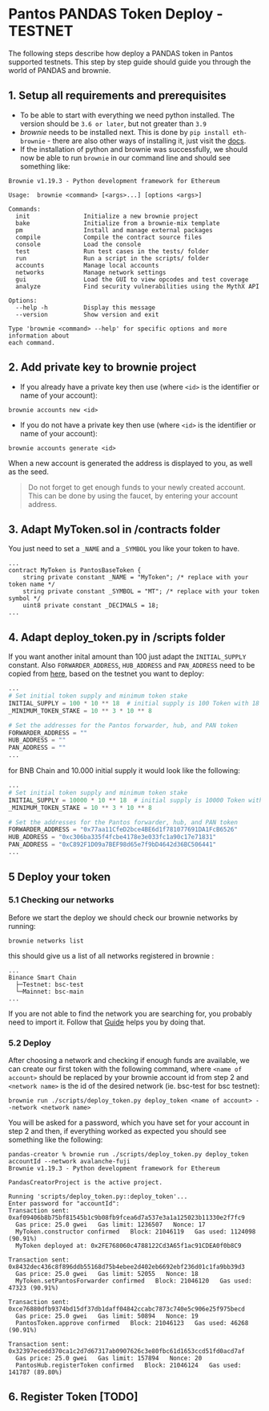 # Pantos PANDAS Token Deploy - TESTNET
The following steps describe how deploy a PANDAS token in Pantos supported testnets. This step by step guide
should guide you through the world of PANDAS and brownie. 

## 1. Setup all requirements and prerequisites
* To be able to start with everything we need python installed. The version should be `3.6 or later`, but not greater 
than `3.9`
* _brownie_ needs to be installed next. This is done by `pip install eth-brownie` - 
there are also other ways of installing it, just visit the [docs](https://eth-brownie.readthedocs.io/en/stable/install.html#dependencies).
* If the installation of python and brownie was successfully, we should now be able to run `brownie` in our command line 
and should see something like: 
```shell
Brownie v1.19.3 - Python development framework for Ethereum

Usage:  brownie <command> [<args>...] [options <args>]

Commands:
  init               Initialize a new brownie project
  bake               Initialize from a brownie-mix template
  pm                 Install and manage external packages
  compile            Compile the contract source files
  console            Load the console
  test               Run test cases in the tests/ folder
  run                Run a script in the scripts/ folder
  accounts           Manage local accounts
  networks           Manage network settings
  gui                Load the GUI to view opcodes and test coverage
  analyze            Find security vulnerabilities using the MythX API

Options:
  --help -h          Display this message
  --version          Show version and exit

Type 'brownie <command> --help' for specific options and more information about
each command.
```

## 2. Add private key to brownie project
* If you already have a private key then use (where `<id>` is the identifier or name of your account):
```shell
brownie accounts new <id>
```

* If you do not have a private key then use (where `<id>` is the identifier or name of your account):
```shell
brownie accounts generate <id>
```

When a new account is generated the address is displayed to you, as well as the seed.

>Do not forget to get enough funds to your newly created account. This can be done by using the faucet, by entering your 
> account address.

## 3. Adapt MyToken.sol in /contracts folder
You just need to set a `_NAME` and a `_SYMBOL` you like your token to have.
```solidity
...
contract MyToken is PantosBaseToken {
    string private constant _NAME = "MyToken"; /* replace with your token name */
    string private constant _SYMBOL = "MT"; /* replace with your token symbol */
    uint8 private constant _DECIMALS = 18; 
...
```

## 4. Adapt deploy_token.py in /scripts folder
If you want another inital amount than 100 just adapt the `INITIAL_SUPPLY` constant. Also
`FORWARDER_ADDRESS`, `HUB_ADDRESS` and `PAN_ADDRESS` need to be copied from [here](https://pantos.gitbook.io/technical-documentation/general/deploying-token#overview-of-pantos-blockchain-ids-and-contract-addresses), 
based on the testnet you want to deploy:
```python
...
# Set initial token supply and minimum token stake
INITIAL_SUPPLY = 100 * 10 ** 18  # initial supply is 100 Token with 18 decimals
_MINIMUM_TOKEN_STAKE = 10 ** 3 * 10 ** 8

# Set the addresses for the Pantos forwarder, hub, and PAN token
FORWARDER_ADDRESS = ""
HUB_ADDRESS = ""
PAN_ADDRESS = ""
...
```

for BNB Chain and 10.000 initial supply it would look like the following: 
```python 
...
# Set initial token supply and minimum token stake
INITIAL_SUPPLY = 10000 * 10 ** 18  # initial supply is 10000 Token with 18 decimals
_MINIMUM_TOKEN_STAKE = 10 ** 3 * 10 ** 8

# Set the addresses for the Pantos forwarder, hub, and PAN token
FORWARDER_ADDRESS = "0x77aa11CfeD2bce4BE6d1f781077691DA1FcB6526"
HUB_ADDRESS = "0xc306ba335f4fcbe4178e3e033fc1a90c17e71831"
PAN_ADDRESS = "0xC892F1D09a7BEF98d65e7f9bD4642d36BC506441"
...
```

## 5 Deploy your token
### 5.1 Checking our networks
Before we start the deploy we should check our brownie networks by running: 
```shell 
brownie networks list
```

this should give us a list of all networks registered in brownie : 

```shell 
...
Binance Smart Chain
  ├─Testnet: bsc-test
  └─Mainnet: bsc-main
...
```

If you are not able to find the network you are searching for, you probably need to import it. Follow
that [Guide](https://eth-brownie.readthedocs.io/en/stable/network-management.html#adding-a-new-network) helps you by doing that. 
### 5.2 Deploy
After choosing a network and checking if enough funds are available, we can create our first token with the following 
command, where `<name of account>` should be replaced by your brownie account id from step 2 and `<network name>` is the 
id of the desired network (ie. bsc-test for bsc testnet): 
```shell 
brownie run ./scripts/deploy_token.py deploy_token <name of account> --network <network name>
```

You will be asked for a password, which you have set for your account in step 2 and then, if everything worked as 
expected you should see something like the following:

```shell
pandas-creator % brownie run ./scripts/deploy_token.py deploy_token accountId --network avalanche-fuji
Brownie v1.19.3 - Python development framework for Ethereum

PandasCreatorProject is the active project.

Running 'scripts/deploy_token.py::deploy_token'...
Enter password for "accountId": 
Transaction sent: 0xaf09406b8b75bf81545b1c9b08fb9fcea6d7a537e3a1a125023b11330e2f7fc9
  Gas price: 25.0 gwei   Gas limit: 1236507   Nonce: 17
  MyToken.constructor confirmed   Block: 21046119   Gas used: 1124098 (90.91%)
  MyToken deployed at: 0x2FE768060c4788122Cd3A65f1ac91CDEA0f0b8C9

Transaction sent: 0x8432dec436c8f896ddb55168d75b4ebee2d402eb6692ebf236d01c1fa9bb39d3
  Gas price: 25.0 gwei   Gas limit: 52055   Nonce: 18
  MyToken.setPantosForwarder confirmed   Block: 21046120   Gas used: 47323 (90.91%)

Transaction sent: 0xce76880dfb9374bd15df37db1daff04842ccabc7873c740e5c906e25f975becd
  Gas price: 25.0 gwei   Gas limit: 50894   Nonce: 19
  PantosToken.approve confirmed   Block: 21046123   Gas used: 46268 (90.91%)

Transaction sent: 0x32397ecedd370ca1c2d7d67317ab0907626c3e80fbc61d1653ccd51fd0acd7af
  Gas price: 25.0 gwei   Gas limit: 157894   Nonce: 20
  PantosHub.registerToken confirmed   Block: 21046124   Gas used: 141787 (89.80%)
```

## 6. Register Token [TODO]